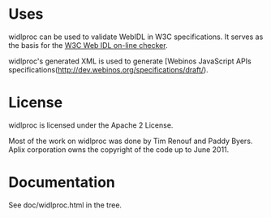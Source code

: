 # Uses

widlproc can be used to validate WebIDL in W3C specifications. It serves as the basis for the [W3C Web IDL on-line checker](http://www.w3.org/2009/07/webidl-check).

widlproc's generated XML is used to generate [Webinos JavaScript APIs specifications(http://dev.webinos.org/specifications/draft/).

# License

widlproc is licensed under the Apache 2 License.

Most of the work on widlproc was done by Tim Renouf and Paddy Byers. Aplix corporation owns the copyright of the code up to June 2011.

# Documentation

See doc/widlproc.html in the tree.
